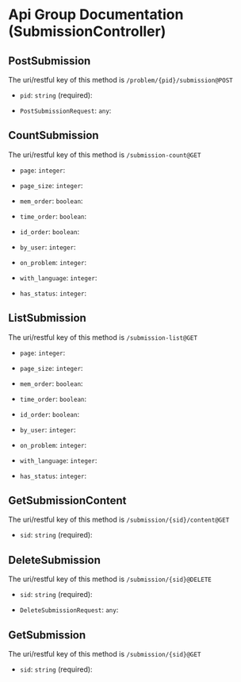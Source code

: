
# Api Group Documentation (SubmissionController)


## PostSubmission

The uri/restful key of this method is `/problem/{pid}/submission@POST`

<!--beg l desc_PostSubmission -->

<!--end l-->


+ `pid`: `string` (required): 
    <!--beg l desc_PostSubmission_pid -->
    
    <!--end l-->

+ `PostSubmissionRequest`: `any`: 
    <!--beg l desc_PostSubmission_PostSubmissionRequest -->
    
    <!--end l-->



## CountSubmission

The uri/restful key of this method is `/submission-count@GET`

<!--beg l desc_CountSubmission -->

<!--end l-->


+ `page`: `integer`: 
    <!--beg l desc_CountSubmission_page -->
    
    <!--end l-->

+ `page_size`: `integer`: 
    <!--beg l desc_CountSubmission_page_size -->
    
    <!--end l-->

+ `mem_order`: `boolean`: 
    <!--beg l desc_CountSubmission_mem_order -->
    
    <!--end l-->

+ `time_order`: `boolean`: 
    <!--beg l desc_CountSubmission_time_order -->
    
    <!--end l-->

+ `id_order`: `boolean`: 
    <!--beg l desc_CountSubmission_id_order -->
    
    <!--end l-->

+ `by_user`: `integer`: 
    <!--beg l desc_CountSubmission_by_user -->
    
    <!--end l-->

+ `on_problem`: `integer`: 
    <!--beg l desc_CountSubmission_on_problem -->
    
    <!--end l-->

+ `with_language`: `integer`: 
    <!--beg l desc_CountSubmission_with_language -->
    
    <!--end l-->

+ `has_status`: `integer`: 
    <!--beg l desc_CountSubmission_has_status -->
    
    <!--end l-->



## ListSubmission

The uri/restful key of this method is `/submission-list@GET`

<!--beg l desc_ListSubmission -->

<!--end l-->


+ `page`: `integer`: 
    <!--beg l desc_ListSubmission_page -->
    
    <!--end l-->

+ `page_size`: `integer`: 
    <!--beg l desc_ListSubmission_page_size -->
    
    <!--end l-->

+ `mem_order`: `boolean`: 
    <!--beg l desc_ListSubmission_mem_order -->
    
    <!--end l-->

+ `time_order`: `boolean`: 
    <!--beg l desc_ListSubmission_time_order -->
    
    <!--end l-->

+ `id_order`: `boolean`: 
    <!--beg l desc_ListSubmission_id_order -->
    
    <!--end l-->

+ `by_user`: `integer`: 
    <!--beg l desc_ListSubmission_by_user -->
    
    <!--end l-->

+ `on_problem`: `integer`: 
    <!--beg l desc_ListSubmission_on_problem -->
    
    <!--end l-->

+ `with_language`: `integer`: 
    <!--beg l desc_ListSubmission_with_language -->
    
    <!--end l-->

+ `has_status`: `integer`: 
    <!--beg l desc_ListSubmission_has_status -->
    
    <!--end l-->



## GetSubmissionContent

The uri/restful key of this method is `/submission/{sid}/content@GET`

<!--beg l desc_GetSubmissionContent -->

<!--end l-->


+ `sid`: `string` (required): 
    <!--beg l desc_GetSubmissionContent_sid -->
    
    <!--end l-->



## DeleteSubmission

The uri/restful key of this method is `/submission/{sid}@DELETE`

<!--beg l desc_DeleteSubmission -->

<!--end l-->


+ `sid`: `string` (required): 
    <!--beg l desc_DeleteSubmission_sid -->
    
    <!--end l-->

+ `DeleteSubmissionRequest`: `any`: 
    <!--beg l desc_DeleteSubmission_DeleteSubmissionRequest -->
    
    <!--end l-->



## GetSubmission

The uri/restful key of this method is `/submission/{sid}@GET`

<!--beg l desc_GetSubmission -->

<!--end l-->


+ `sid`: `string` (required): 
    <!--beg l desc_GetSubmission_sid -->
    
    <!--end l-->



